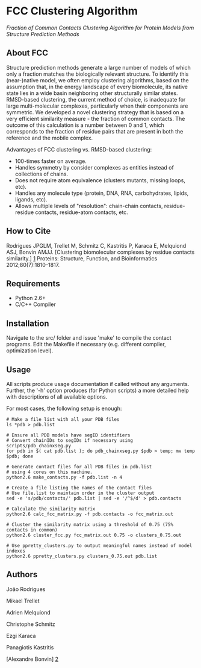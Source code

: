 FCC Clustering Algorithm
========================

*Fraction of Common Contacts Clustering Algorithm for Protein Models from Structure Prediction Methods*

About FCC
---------

Structure prediction methods generate a large number of models of which only a fraction matches the biologically relevant structure. To identify this (near-)native model, we often employ clustering 
algorithms, based on the assumption that, in the energy landscape of every biomolecule, its native state lies in a wide basin neighboring other structurally similar states. RMSD-based clustering, the 
current method of choice, is inadequate for large multi-molecular complexes, particularly when their components are symmetric. We developed a novel clustering strategy that is based on a very 
efficient similarity measure - the fraction of common contacts. The outcome of this calculation is a number between 0 and 1, which corresponds to the fraction of residue pairs that are present in 
both the reference and the mobile complex.

Advantages of FCC clustering vs. RMSD-based clustering:
* 100-times faster on average.
* Handles symmetry by consider complexes as entities instead of collections of chains.
* Does not require atom equivalence (clusters mutants, missing loops, etc).
* Handles any molecule type (protein, DNA, RNA, carbohydrates, lipids, ligands, etc).
* Allows multiple levels of "resolution": chain-chain contacts, residue-residue contacts, residue-atom contacts, etc.

How to Cite
-----------
Rodrigues JPGLM, Trellet M, Schmitz C, Kastritis P, Karaca E, Melquiond ASJ, Bonvin AMJJ. 
[Clustering biomolecular complexes by residue contacts similarity.] [1]
Proteins: Structure, Function, and Bioinformatics 2012;80(7):1810–1817.

Requirements
------------

* Python 2.6+
* C/C++ Compiler

Installation
------------

Navigate to the src/ folder and issue 'make' to compile the contact programs.
Edit the Makefile if necessary (e.g. different compiler, optimization level).

Usage
------------

All scripts produce usage documentation if called without any arguments. Further,
the '-h' option produces (for Python scripts) a more detailed help with descriptions
of all available options.

For most cases, the following setup is enough:

    # Make a file list with all your PDB files
    ls *pdb > pdb.list
    
    # Ensure all PDB models have segID identifiers
    # Convert chainIDs to segIDs if necessary using scripts/pdb_chainxseg.py
    for pdb in $( cat pdb.list ); do pdb_chainxseg.py $pdb > temp; mv temp $pdb; done

    # Generate contact files for all PDB files in pdb.list
    # using 4 cores on this machine.
    python2.6 make_contacts.py -f pdb.list -n 4

    # Create a file listing the names of the contact files
    # Use file.list to maintain order in the cluster output
    sed -e 's/pdb/contacts/' pdb.list | sed -e '/^$/d' > pdb.contacts

    # Calculate the similarity matrix
    python2.6 calc_fcc_matrix.py -f pdb.contacts -o fcc_matrix.out

    # Cluster the similarity matrix using a threshold of 0.75 (75% contacts in common)
    python2.6 cluster_fcc.py fcc_matrix.out 0.75 -o clusters_0.75.out

    # Use ppretty_clusters.py to output meaningful names instead of model indexes
    python2.6 ppretty_clusters.py clusters_0.75.out pdb.list

Authors
------

João Rodrigues

Mikael Trellet

Adrien Melquiond

Christophe Schmitz

Ezgi Karaca

Panagiotis Kastritis

[Alexandre Bonvin] [2]

[1]: http://www.ncbi.nlm.nih.gov/pubmed/22489062 "FCC @ Pubmed"
[2]: http://nmr.chem.uu.nl/~abonvin "Alexandre Bonvin's Homepage"
